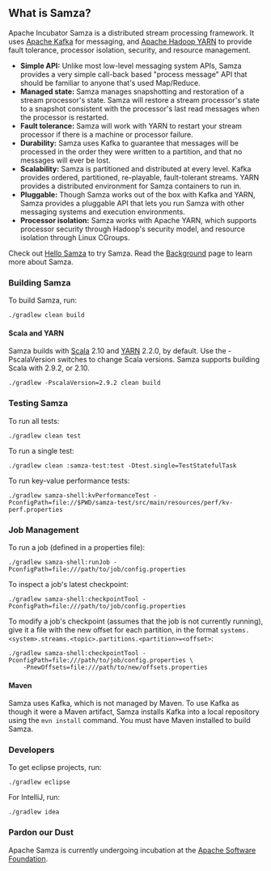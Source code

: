 ## What is Samza?

Apache Incubator Samza is a distributed stream processing framework. It uses <a target="_blank" href="http://kafka.apache.org">Apache Kafka</a> for messaging, and <a target="_blank" href="http://hadoop.apache.org/docs/current/hadoop-yarn/hadoop-yarn-site/YARN.html">Apache Hadoop YARN</a> to provide fault tolerance, processor isolation, security, and resource management.

* **Simple API:** Unlike most low-level messaging system APIs, Samza provides a very simple call-back based "process message" API that should be familiar to anyone that's used Map/Reduce.
* **Managed state:** Samza manages snapshotting and restoration of a stream processor's state. Samza will restore a stream processor's state to a snapshot consistent with the processor's last read messages when the processor is restarted.
* **Fault tolerance:** Samza will work with YARN to restart your stream processor if there is a machine or processor failure.
* **Durability:** Samza uses Kafka to guarantee that messages will be processed in the order they were written to a partition, and that no messages will ever be lost.
* **Scalability:** Samza is partitioned and distributed at every level. Kafka provides ordered, partitioned, re-playable, fault-tolerant streams. YARN provides a distributed environment for Samza containers to run in.
* **Pluggable:** Though Samza works out of the box with Kafka and YARN, Samza provides a pluggable API that lets you run Samza with other messaging systems and execution environments.
* **Processor isolation:** Samza works with Apache YARN, which supports processor security through Hadoop's security model, and resource isolation through Linux CGroups.

Check out [Hello Samza](https://samza.incubator.apache.org/startup/hello-samza/0.7.0/) to try Samza. Read the [Background](https://samza.incubator.apache.org/learn/documentation/0.7.0/introduction/background.html) page to learn more about Samza.

### Building Samza

To build Samza, run:

    ./gradlew clean build

#### Scala and YARN

Samza builds with [Scala](http://www.scala-lang.org/) 2.10 and [YARN](http://hadoop.apache.org/docs/current/hadoop-yarn/hadoop-yarn-site/YARN.html) 2.2.0, by default. Use the -PscalaVersion switches to change Scala versions. Samza supports building Scala with 2.9.2, or 2.10.

    ./gradlew -PscalaVersion=2.9.2 clean build

### Testing Samza

To run all tests:

    ./gradlew clean test

To run a single test:

    ./gradlew clean :samza-test:test -Dtest.single=TestStatefulTask

To run key-value performance tests:

    ./gradlew samza-shell:kvPerformanceTest -PconfigPath=file://$PWD/samza-test/src/main/resources/perf/kv-perf.properties

### Job Management

To run a job (defined in a properties file):

    ./gradlew samza-shell:runJob -PconfigPath=file:///path/to/job/config.properties

To inspect a job's latest checkpoint:

    ./gradlew samza-shell:checkpointTool -PconfigPath=file:///path/to/job/config.properties

To modify a job's checkpoint (assumes that the job is not currently running), give it a file with the new offset for each partition, in the format `systems.<system>.streams.<topic>.partitions.<partition>=<offset>`:

    ./gradlew samza-shell:checkpointTool -PconfigPath=file:///path/to/job/config.properties \
        -PnewOffsets=file:///path/to/new/offsets.properties

#### Maven

Samza uses Kafka, which is not managed by Maven. To use Kafka as though it were a Maven artifact, Samza installs Kafka into a local repository using the `mvn install` command. You must have Maven installed to build Samza.

### Developers

To get eclipse projects, run:

    ./gradlew eclipse

For IntelliJ, run:

    ./gradlew idea

### Pardon our Dust

Apache Samza is currently undergoing incubation at the [Apache Software Foundation](http://www.apache.org/).
